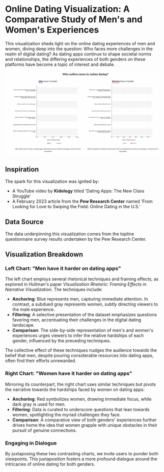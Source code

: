 # Online Dating Visualization: A Comparative Study of Men's and Women's Experiences

This visualization sheds light on the online dating experiences of men and women, diving deep into the question: Who faces more challenges in the realm of digital dating? As dating apps continue to shape societal norms and relationships, the differing experiences of both genders on these platforms have become a topic of interest and debate.

![Visualization GIF](images/vis_gif.gif)

## Inspiration

The spark for this visualization was ignited by:
- A YouTube video by **Kidology** titled 'Dating Apps: The New Class Struggle'
- A February 2023 article from the **Pew Research Center** named 'From Looking for Love to Swiping the Field: Online Dating in the U.S.'

## Data Source

The data underpinning this visualization comes from the topline questionnaire survey results undertaken by the Pew Research Center.

## Visualization Breakdown

### Left Chart: "Men have it harder on dating apps"

The left chart employs several rhetorical techniques and framing effects, as explored in Hullman's paper *Visualization Rhetoric: Framing Effects in Narrative Visualization*. The techniques include:

- **Anchoring**: Blue represents men, capturing immediate attention. In contrast, a subdued gray represents women, subtly directing viewers to the male experience.
- **Filtering**: A selective presentation of the dataset emphasizes questions favoring men, accentuating their challenges in the digital dating landscape.
- **Comparison**: The side-by-side representation of men's and women's experiences urges viewers to infer the relative hardships of each gender, influenced by the preceding techniques.

The collective effect of these techniques nudges the audience towards the belief that men, despite pouring considerable resources into dating apps, often find their efforts unrewarded.

### Right Chart: "Women have it harder on dating apps"

Mirroring its counterpart, the right chart uses similar techniques but pivots the narrative towards the hardships faced by women on dating apps:

- **Anchoring**: Red symbolizes women, drawing immediate focus, while dark gray is used for men.
- **Filtering**: Data is curated to underscore questions that lean towards women, spotlighting the myriad challenges they face.
- **Comparison**: A comparative view of both genders' experiences further drives home the idea that women grapple with unique obstacles in their pursuit of genuine connections.

### Engaging in Dialogue

By juxtaposing these two contrasting charts, we invite users to ponder both viewpoints. This juxtaposition fosters a more profound dialogue around the intricacies of online dating for both genders.
